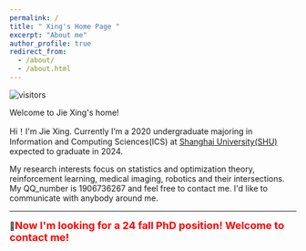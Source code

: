 ```yaml
---
permalink: /
title: " Xing's Home Page "
excerpt: "About me"
author_profile: true
redirect_from: 
  - /about/
  - /about.html
---
```


![visitors](https://visitor-badge.glitch.me/badge?page_id=jxing0831.github.io)

Welcome to Jie Xing's home!

Hi！I'm Jie Xing.
Currently I’m a 2020 undergraduate majoring in Information and Computing Sciences(ICS) at [Shanghai University(SHU)](https://en.shu.edu.cn/) <!--as well as minoring in Wise Information Technology of Medical in [Shanghai Jiao Tong University(SJTU)](https://en.sjtu.edu.cn/),--> expected to graduate in 2024. 

My research interests focus on statistics and optimization theory, reinforcement learning, medical imaging, robotics and their intersections. My QQ_number is 1906736267 and feel free to contact me. I'd like to communicate with anybody around me.

------

🔔<b><font size=4 color=red >Now I'm looking for a 24 fall PhD position! Welcome to contact me!</font></b> 

